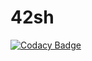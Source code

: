 # 42sh
[![Codacy Badge](https://api.codacy.com/project/badge/Grade/8ba6f315ad754a278789fc255e5a8231)](https://app.codacy.com/gh/PasVegan/42sh?utm_source=github.com&utm_medium=referral&utm_content=PasVegan/42sh&utm_campaign=Badge_Grade)

